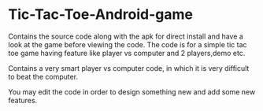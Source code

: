 # Tic-Tac-Toe-Android-game
Contains the source code along with the apk for direct install and have a look at the game before viewing the code.
The code is for a simple tic tac toe game having feature like player vs computer and 2 players,demo etc.


Contains a very smart player vs computer code, in which it is very difficult to beat the computer.

You may edit the code in order to design something new and add some new features.
